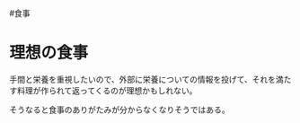#食事
# 理想の食事

手間と栄養を重視したいので、外部に栄養についての情報を投げて、それを満たす料理が作られて返ってくるのが理想かもしれない。

そうなると食事のありがたみが分からなくなりそうではある。